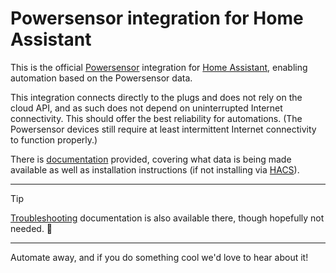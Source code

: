# Powersensor integration for Home Assistant

This is the official [Powersensor](https://www.powersensor.com.au) integration
for [Home Assistant](https://www.home-assistant.io), enabling automation based
on the Powersensor data.

This integration connects directly to the plugs and does not rely on the cloud
API, and as such does not depend on uninterrupted Internet connectivity. This
should offer the best reliability for automations. (The Powersensor devices
still require at least intermittent Internet connectivity to function properly.)

There is [documentation](https://dius.github.io/homeassistant-powersensor/)
provided, covering what data is being made available as well as
installation instructions (if not installing via [HACS](https://hacs.xyz)).

---
> [!TIP]
> [Troubleshooting](https://dius.github.io/homeassistant-powersensor/troubleshooting.html) documentation is also available there, though hopefully not needed.  🤞
---

Automate away, and if you do something cool we'd love to hear about it!
